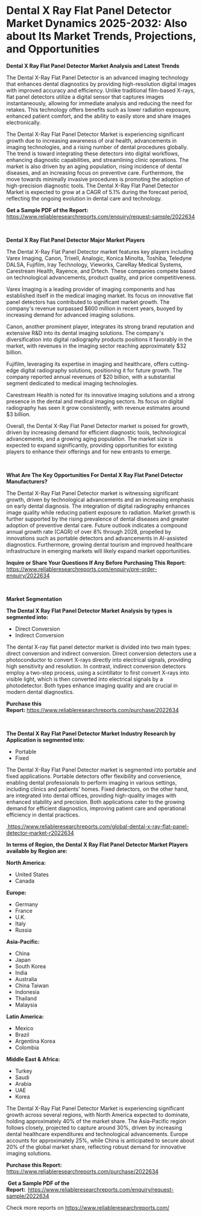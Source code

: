 <p><h1>Dental X Ray Flat Panel Detector Market Dynamics 2025-2032: Also about Its Market Trends, Projections, and Opportunities</h1></p><p><strong>Dental X Ray Flat Panel Detector Market Analysis and Latest Trends</strong></p>
<p><p>The Dental X-Ray Flat Panel Detector is an advanced imaging technology that enhances dental diagnostics by providing high-resolution digital images with improved accuracy and efficiency. Unlike traditional film-based X-rays, flat panel detectors utilize a digital sensor that captures images instantaneously, allowing for immediate analysis and reducing the need for retakes. This technology offers benefits such as lower radiation exposure, enhanced patient comfort, and the ability to easily store and share images electronically.</p><p>The Dental X-Ray Flat Panel Detector Market is experiencing significant growth due to increasing awareness of oral health, advancements in imaging technologies, and a rising number of dental procedures globally. The trend is toward integrating these detectors into digital workflows, enhancing diagnostic capabilities, and streamlining clinic operations. The market is also driven by an aging population, rising incidence of dental diseases, and an increasing focus on preventive care. Furthermore, the move towards minimally invasive procedures is promoting the adoption of high-precision diagnostic tools. The Dental X-Ray Flat Panel Detector Market is expected to grow at a CAGR of 5.1% during the forecast period, reflecting the ongoing evolution in dental care and technology.</p></p>
<p><strong>Get a Sample PDF of the Report:&nbsp;</strong> <a href="https://www.reliableresearchreports.com/enquiry/request-sample/2022634?utm_campaign=1720&utm_medium=2&utm_source=Github&utm_content=ia&utm_term=29032025&utm_id=dental-x-ray-flat-panel-detector">https://www.reliableresearchreports.com/enquiry/request-sample/2022634</a></p>
<p>&nbsp;</p>
<p><strong>Dental X Ray Flat Panel Detector Major Market Players</strong></p>
<p><p>The Dental X-Ray Flat Panel Detector market features key players including Varex Imaging, Canon, Trixell, Analogic, Konica Minolta, Toshiba, Teledyne DALSA, Fujifilm, Iray Technology, Vieworks, CareRay Medical Systems, Carestream Health, Rayence, and Drtech. These companies compete based on technological advancements, product quality, and price competitiveness.</p><p>Varex Imaging is a leading provider of imaging components and has established itself in the medical imaging market. Its focus on innovative flat panel detectors has contributed to significant market growth. The company's revenue surpassed $600 million in recent years, buoyed by increasing demand for advanced imaging solutions.</p><p>Canon, another prominent player, integrates its strong brand reputation and extensive R&D into its dental imaging solutions. The company's diversification into digital radiography products positions it favorably in the market, with revenues in the imaging sector reaching approximately $32 billion.</p><p>Fujifilm, leveraging its expertise in imaging and healthcare, offers cutting-edge digital radiography solutions, positioning it for future growth. The company reported annual revenues of $20 billion, with a substantial segment dedicated to medical imaging technologies.</p><p>Carestream Health is noted for its innovative imaging solutions and a strong presence in the dental and medical imaging sectors. Its focus on digital radiography has seen it grow consistently, with revenue estimates around $3 billion.</p><p>Overall, the Dental X-Ray Flat Panel Detector market is poised for growth, driven by increasing demand for efficient diagnostic tools, technological advancements, and a growing aging population. The market size is expected to expand significantly, providing opportunities for existing players to enhance their offerings and for new entrants to emerge.</p></p>
<p>&nbsp;</p>
<p><strong>What Are The Key Opportunities For Dental X Ray Flat Panel Detector Manufacturers?</strong></p>
<p><p>The Dental X-Ray Flat Panel Detector market is witnessing significant growth, driven by technological advancements and an increasing emphasis on early dental diagnosis. The integration of digital radiography enhances image quality while reducing patient exposure to radiation. Market growth is further supported by the rising prevalence of dental diseases and greater adoption of preventive dental care. Future outlook indicates a compound annual growth rate (CAGR) of over 8% through 2028, propelled by innovations such as portable detectors and advancements in AI-assisted diagnostics. Furthermore, growing dental tourism and improved healthcare infrastructure in emerging markets will likely expand market opportunities.</p></p>
<p><strong>Inquire or Share Your Questions If Any Before Purchasing This Report:</strong> <a href="https://www.reliableresearchreports.com/enquiry/pre-order-enquiry/2022634?utm_campaign=1720&utm_medium=2&utm_source=Github&utm_content=ia&utm_term=29032025&utm_id=dental-x-ray-flat-panel-detector">https://www.reliableresearchreports.com/enquiry/pre-order-enquiry/2022634</a></p>
<p>&nbsp;</p>
<p><strong>Market Segmentation</strong></p>
<p><strong>The Dental X Ray Flat Panel Detector Market Analysis by types is segmented into:</strong></p>
<p><ul><li>Direct Conversion</li><li>Indirect Conversion</li></ul></p>
<p><p>The dental X-ray flat panel detector market is divided into two main types: direct conversion and indirect conversion. Direct conversion detectors use a photoconductor to convert X-rays directly into electrical signals, providing high sensitivity and resolution. In contrast, indirect conversion detectors employ a two-step process, using a scintillator to first convert X-rays into visible light, which is then converted into electrical signals by a photodetector. Both types enhance imaging quality and are crucial in modern dental diagnostics.</p></p>
<p><strong>Purchase this Report:&nbsp;</strong><a href="https://www.reliableresearchreports.com/purchase/2022634?utm_campaign=1720&utm_medium=2&utm_source=Github&utm_content=ia&utm_term=29032025&utm_id=dental-x-ray-flat-panel-detector">https://www.reliableresearchreports.com/purchase/2022634</a></p>
<p>&nbsp;</p>
<p><strong>The Dental X Ray Flat Panel Detector Market Industry Research by Application is segmented into:</strong></p>
<p><ul><li>Portable</li><li>Fixed</li></ul></p>
<p><p>The Dental X-Ray Flat Panel Detector market is segmented into portable and fixed applications. Portable detectors offer flexibility and convenience, enabling dental professionals to perform imaging in various settings, including clinics and patients' homes. Fixed detectors, on the other hand, are integrated into dental offices, providing high-quality images with enhanced stability and precision. Both applications cater to the growing demand for efficient diagnostics, improving patient care and operational efficiency in dental practices.</p></p>
<p><a href="https://www.reliableresearchreports.com/global-dental-x-ray-flat-panel-detector-market-r2022634?utm_campaign=1720&utm_medium=2&utm_source=Github&utm_content=ia&utm_term=29032025&utm_id=dental-x-ray-flat-panel-detector">&nbsp;https://www.reliableresearchreports.com/global-dental-x-ray-flat-panel-detector-market-r2022634</a></p>
<p><strong>In terms of Region, the Dental X Ray Flat Panel Detector Market Players available by Region are:</strong></p>
<p>
    <p> <strong> North America: </strong>
        <ul>
            <li>United States</li>
            <li>Canada</li>
        </ul>
        </p> 
    <p> <strong> Europe: </strong>
        <ul>
            <li>Germany</li>
            <li>France</li>
            <li>U.K.</li>
            <li>Italy</li>
            <li>Russia</li>
        </ul>
        </p> 
    <p> <strong> Asia-Pacific: </strong>
        <ul>
            <li>China</li>
            <li>Japan</li>
            <li>South Korea</li>
            <li>India</li>
            <li>Australia</li>
            <li>China Taiwan</li>
            <li>Indonesia</li>
            <li>Thailand</li>
            <li>Malaysia</li>
        </ul>
        </p> 
    <p> <strong> Latin America: </strong>
        <ul>
            <li>Mexico</li>
            <li>Brazil</li>
            <li>Argentina Korea</li>
            <li>Colombia</li>
        </ul>
        </p> 
    <p> <strong> Middle East & Africa: </strong>
        <ul>
            <li>Turkey</li>
            <li>Saudi</li>
            <li>Arabia</li>
            <li>UAE</li>
            <li>Korea</li>
        </ul>
    </p>
    </p>
<p><p>The Dental X-Ray Flat Panel Detector Market is experiencing significant growth across several regions, with North America expected to dominate, holding approximately 40% of the market share. The Asia-Pacific region follows closely, projected to capture around 30%, driven by increasing dental healthcare expenditures and technological advancements. Europe accounts for approximately 25%, while China is anticipated to secure about 20% of the global market share, reflecting robust demand for innovative imaging solutions. </p></p>
<p><strong>Purchase this Report: </strong><a href="https://www.reliableresearchreports.com/purchase/2022634?utm_campaign=1720&utm_medium=2&utm_source=Github&utm_content=ia&utm_term=29032025&utm_id=dental-x-ray-flat-panel-detector">https://www.reliableresearchreports.com/purchase/2022634</a></p>
<p>&nbsp;<strong>Get a Sample PDF of the Report:&nbsp;&nbsp;</strong><a href="https://www.reliableresearchreports.com/enquiry/request-sample/2022634?utm_campaign=1720&utm_medium=2&utm_source=Github&utm_content=ia&utm_term=29032025&utm_id=dental-x-ray-flat-panel-detector">https://www.reliableresearchreports.com/enquiry/request-sample/2022634</a></p>
<p><strong></strong></p>
<p>Check more reports on <a href="https://www.reliableresearchreports.com/?utm_campaign=1720&utm_medium=2&utm_source=Github&utm_content=ia&utm_term=29032025&utm_id=dental-x-ray-flat-panel-detector">https://www.reliableresearchreports.com/</a></p>